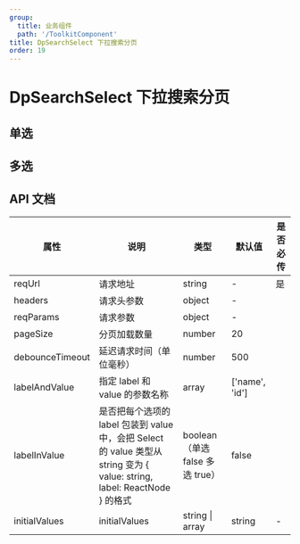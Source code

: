 ```yaml
---
group:
  title: 业务组件
  path: '/ToolkitComponent'
title: DpSearchSelect 下拉搜索分页
order: 19
---
```


# DpSearchSelect 下拉搜索分页

## 单选

<code src="./sing-demo.tsx"></code>

## 多选

<code src="./mult-demo.tsx"></code>

## API 文档

| **属性**        | **说明**                                                                                                                     | **类型**                        | **默认值**       | **是否必传** |
| --------------- | ---------------------------------------------------------------------------------------------------------------------------- | ------------------------------- | ---------------- | ------------ |
| reqUrl          | 请求地址                                                                                                                     | string                          | \-               | 是           |
| headers         | 请求头参数                                                                                                                   | object                          | \-               |
| reqParams       | 请求参数                                                                                                                     | object                          | \-               |
| pageSize        | 分页加载数量                                                                                                                 | number                          | 20               |
| debounceTimeout | 延迟请求时间（单位毫秒）                                                                                                     | number                          | 500              |
| labelAndValue   | 指定 label 和 value 的参数名称                                                                                               | array                           | \['name', 'id'\] |
| labelInValue    | 是否把每个选项的 label 包装到 value 中，会把 Select 的 value 类型从 string 变为 \{ value: string, label: ReactNode \} 的格式 | boolean（单选 false 多选 true） | false            |
| initialValues   | initialValues                                                                                                                | string \| array                 | string           | \-           |
